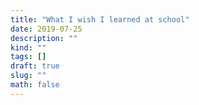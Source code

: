 ```yaml
---
title: "What I wish I learned at school"
date: 2019-07-25
description: ""
kind: ""
tags: []
draft: true
slug: ""
math: false
---
```

